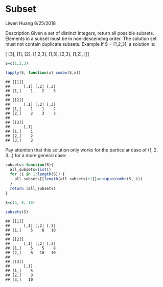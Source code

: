 Subset
================
Liwen Huang
8/25/2018

Description Given a set of distinct integers, return all possible subsets. Elements in a subset must be in non-descending order. The solution set must not contain duplicate subsets. Example If S = \[1,2,3\], a solution is:

\[ \[3\], \[1\], \[2\], \[1,2,3\], \[1,3\], \[2,3\], \[1,2\], \[\]\]

``` r
S=c(1,2,3)

lapply(S, function(x) combn(S,x))
```

    ## [[1]]
    ##      [,1] [,2] [,3]
    ## [1,]    1    2    3
    ## 
    ## [[2]]
    ##      [,1] [,2] [,3]
    ## [1,]    1    1    2
    ## [2,]    2    3    3
    ## 
    ## [[3]]
    ##      [,1]
    ## [1,]    1
    ## [2,]    2
    ## [3,]    3

Pay attention that this solution only works for the particular case of (1, 2, 3...) for a more general case:

``` r
subsets<-function(S){
  all_subsets=list()
  for (i in 1:length(S)) {
    all_subsets[[length(all_subsets)+1]]=unique(combn(S, i))
  }
  return (all_subsets)
}

S=c(5, 8, 10)

subsets(S)
```

    ## [[1]]
    ##      [,1] [,2] [,3]
    ## [1,]    5    8   10
    ## 
    ## [[2]]
    ##      [,1] [,2] [,3]
    ## [1,]    5    5    8
    ## [2,]    8   10   10
    ## 
    ## [[3]]
    ##      [,1]
    ## [1,]    5
    ## [2,]    8
    ## [3,]   10

